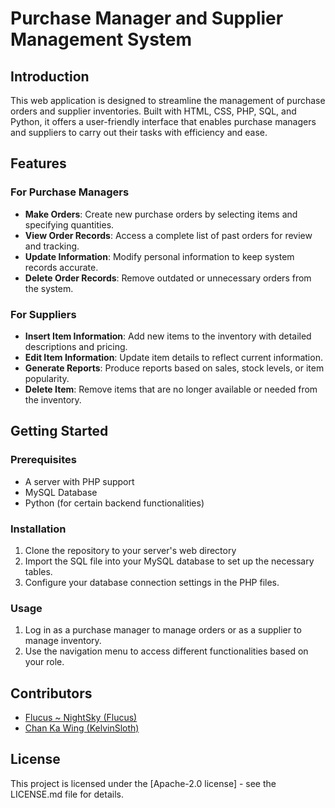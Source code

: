# Purchase Manager and Supplier Management System

## Introduction

This web application is designed to streamline the management of purchase orders and supplier inventories. Built with HTML, CSS, PHP, SQL, and Python, it offers a user-friendly interface that enables purchase managers and suppliers to carry out their tasks with efficiency and ease.

## Features

### For Purchase Managers

- **Make Orders**: Create new purchase orders by selecting items and specifying quantities.
- **View Order Records**: Access a complete list of past orders for review and tracking.
- **Update Information**: Modify personal information to keep system records accurate.
- **Delete Order Records**: Remove outdated or unnecessary orders from the system.

### For Suppliers

- **Insert Item Information**: Add new items to the inventory with detailed descriptions and pricing.
- **Edit Item Information**: Update item details to reflect current information.
- **Generate Reports**: Produce reports based on sales, stock levels, or item popularity.
- **Delete Item**: Remove items that are no longer available or needed from the inventory.

## Getting Started

### Prerequisites

- A server with PHP support
- MySQL Database
- Python (for certain backend functionalities)

### Installation

1. Clone the repository to your server's web directory
2. Import the SQL file into your MySQL database to set up the necessary tables.
3. Configure your database connection settings in the PHP files.

### Usage

1. Log in as a purchase manager to manage orders or as a supplier to manage inventory.
2. Use the navigation menu to access different functionalities based on your role.

## Contributors

- [Flucus ~ NightSky (Flucus)](https://github.com/Flucus)
- [Chan Ka Wing (KelvinSloth)](https://github.com/KelvinSloth)

## License

This project is licensed under the [Apache-2.0 license] - see the LICENSE.md file for details.
